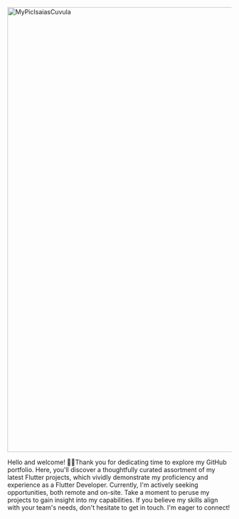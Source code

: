 
<p align="left">
  <img width="1000" alt="MyPicIsaiasCuvula" src="https://i.ibb.co/0YVdm5m/White-Minimalist-Profile-Linked-In-Banner.png" alt="White-Minimalist-Profile-Linked-In-Banner" />
</p>
Hello and welcome! 👋🏾Thank you for dedicating time to explore my GitHub portfolio. Here, you'll discover a thoughtfully curated assortment of my latest Flutter projects, which vividly demonstrate my proficiency and experience as a Flutter Developer. Currently, I'm actively seeking opportunities, both remote and on-site. Take a moment to peruse my projects to gain insight into my capabilities. If you believe my skills align with your team's needs, don't hesitate to get in touch. I'm eager to connect! 

